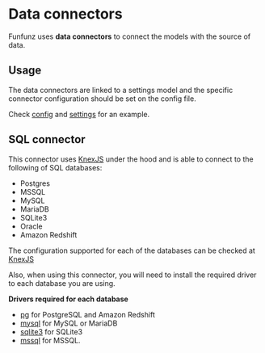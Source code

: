 # Data connectors

Funfunz uses **data connectors** to connect the models with the source of data.

## Usage

The data connectors are linked to a settings model and the specific connector configuration should be set on the config file.

Check [config](../configuration/config.md) and [settings](../configuration/settings.md) for an example.

## SQL connector

This connector uses [KnexJS](http://knexjs.org/#Installation-client) under the hood and is able to connect to the following of SQL databases:
- Postgres
- MSSQL
- MySQL
- MariaDB
- SQLite3
- Oracle
- Amazon Redshift

The configuration supported for each of the databases can be checked at [KnexJS](http://knexjs.org/#Installation-client)

Also, when using this connector, you will need to install the required driver to each database you are using.

**Drivers required for each database**
- [pg](https://github.com/brianc/node-postgres) for PostgreSQL and Amazon Redshift
- [mysql](https://github.com/felixge/node-mysql) for MySQL or MariaDB
- [sqlite3](https://github.com/mapbox/node-sqlite3) for SQLite3
- [mssql](https://github.com/patriksimek/node-mssql) for MSSQL.